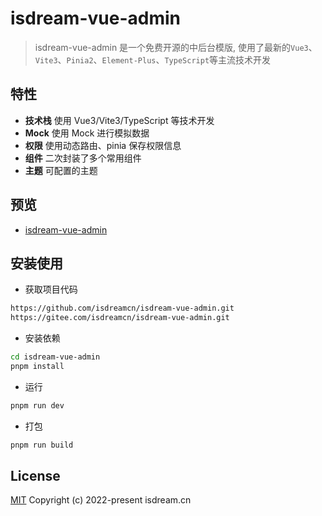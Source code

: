 # isdream-vue-admin

> isdream-vue-admin 是一个免费开源的中后台模版, 使用了最新的`Vue3`、`Vite3`、`Pinia2`、`Element-Plus`、`TypeScript`等主流技术开发

## 特性

- **技术栈** 使用 Vue3/Vite3/TypeScript 等技术开发
- **Mock** 使用 Mock 进行模拟数据
- **权限** 使用动态路由、pinia 保存权限信息
- **组件** 二次封装了多个常用组件
- **主题** 可配置的主题

## 预览

- [isdream-vue-admin](https://v3t.isdream.cn/)

## 安装使用

- 获取项目代码

```bash
https://github.com/isdreamcn/isdream-vue-admin.git
https://gitee.com/isdreamcn/isdream-vue-admin.git
```

- 安装依赖

```bash
cd isdream-vue-admin
pnpm install
```

- 运行

```bash
pnpm run dev
```

- 打包

```bash
pnpm run build
```

## License

[MIT](https://opensource.org/license/mit/)
Copyright (c) 2022-present isdream.cn
